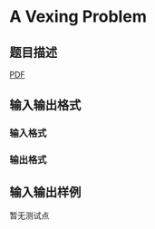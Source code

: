 # A Vexing Problem

## 题目描述

[problemUrl]: https://uva.onlinejudge.org/index.php?option=com_onlinejudge&Itemid=8&category=245&page=show_problem&problem=3449

[PDF](https://uva.onlinejudge.org/external/10/p1008.pdf)

## 输入输出格式

### 输入格式

### 输出格式

## 输入输出样例

暂无测试点

